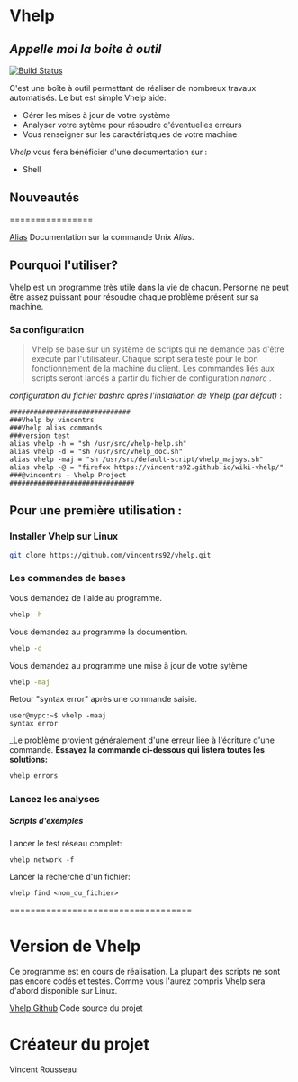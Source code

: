 # Vhelp
## _Appelle moi la boite à outil_

[![Build Status](https://travis-ci.org/joemccann/dillinger.svg?branch=master)](https://travis-ci.org/joemccann/dillinger)

C'est une boîte à outil permettant de réaliser de nombreux travaux automatisés.
Le but est simple Vhelp aide:




- Gérer les mises à jour de votre système
- Analyser votre sytème pour résoudre d'éventuelles erreurs
- Vous renseigner sur les caractéristques de votre machine

*Vhelp* vous fera bénéficier d'une documentation sur :
- Shell



## Nouveautés

================

[Alias](https://doc.ubuntu-fr.org/alias)  Documentation sur la commande Unix _Alias_.

## Pourquoi l'utiliser?

Vhelp est un programme très utile dans la vie de chacun.
Personne ne peut être assez puissant pour résoudre chaque problème présent sur sa machine.

### Sa configuration
> Vhelp se base sur un système
> de scripts qui ne demande pas
> d'être executé par l'utilisateur.
> Chaque script sera testé pour le bon fonctionnement
> de la machine du client.
> Les commandes liés aux scripts seront lancés à partir du fichier de configuration
> _nanorc_ .


_configuration du fichier bashrc après l'installation de Vhelp (par défaut)_ :
```console
##############################
###Vhelp by vincentrs
###Vhelp alias commands
###version test
alias vhelp -h = "sh /usr/src/vhelp-help.sh"
alias vhelp -d = "sh /usr/src/vhelp_doc.sh"
alias vhelp -maj = "sh /usr/src/default-script/vhelp_majsys.sh"
alias vhelp -@ = "firefox https://vincentrs92.github.io/wiki-vhelp/"
###@vincentrs - Vhelp Project
###############################
```





## Pour une première utilisation :

### Installer Vhelp sur Linux

```sh
git clone https://github.com/vincentrs92/vhelp.git
```


### Les commandes de bases


Vous demandez de l'aide au programme.
```sh
vhelp -h
```
Vous demandez au programme la documention.
```sh
vhelp -d
```
Vous demandez au programme une mise à jour de votre sytème

```sh
vhelp -maj
```

Retour "syntax error" après une commande saisie.

```console
user@mypc:~$ vhelp -maaj
syntax error
```

_Le problème provient généralement d'une erreur liée à l'écriture d'une commande.
__Essayez la commande ci-dessous qui listera toutes les solutions:__
```sh
vhelp errors
```

### Lancez les analyses
##### Scripts d'exemples

Lancer le test réseau complet:

    vhelp network -f

Lancer la recherche d'un fichier:

    vhelp find <nom_du_fichier>

===================================

# Version de Vhelp
Ce programme est en cours de réalisation.
La plupart des scripts ne sont pas encore codés et testés.
Comme vous l'aurez compris Vhelp sera d'abord disponible sur Linux.

[Vhelp Github](https://github.com/vincentrs92/vhelp) Code source du projet


# Créateur du projet

Vincent Rousseau
